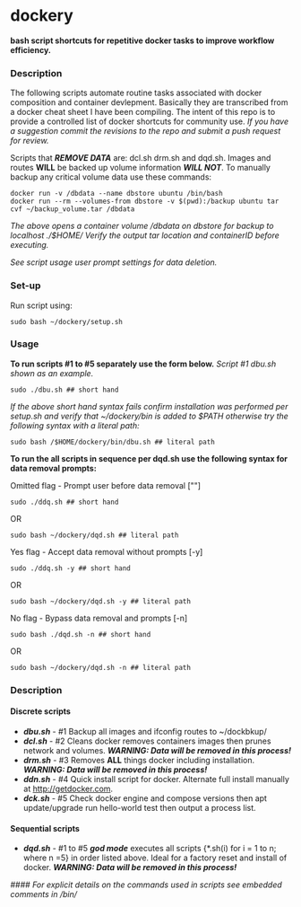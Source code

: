 # dockery

**bash script shortcuts for repetitive docker tasks to improve workflow efficiency.**

### Description
The following scripts automate routine tasks associated with docker composition and container devlepment. Basically they are transcribed from a docker cheat sheet I have been compiling. The intent of this repo is to provide a controlled list of docker shortcuts for community use.
_If you have a suggestion commit the revisions to the repo and submit a push request for review._

Scripts that _**REMOVE DATA**_ are: dcl.sh drm.sh and dqd.sh. Images and routes **WILL** be backed up volume information _**WILL NOT**_.  To manually backup any critical volume data use these commands:
 
	docker run -v /dbdata --name dbstore ubuntu /bin/bash
	docker run --rm --volumes-from dbstore -v $(pwd):/backup ubuntu tar cvf ~/backup_volume.tar /dbdata
    
_The above opens a container volume /dbdata on dbstore for backup to localhost ./$HOME/ Verify the output tar location and containerID before executing._

_See script usage user prompt settings for data deletion._

### Set-up
Run script using:

	sudo bash ~/dockery/setup.sh 

### Usage
**To run scripts #1 to #5 separately use the form below.**
_Script #1 dbu.sh shown as an example._

	sudo ./dbu.sh ## short hand
	
_If the above short hand syntax fails confirm installation was performed per setup.sh and verify that ~/dockery/bin is added to $PATH otherwise try the following syntax with a literal path:_
	
	sudo bash /$HOME/dockery/bin/dbu.sh ## literal path
	
**To run the all scripts in sequence per dqd.sh use the following syntax for data removal prompts:**

Omitted flag - Prompt user before data removal [""]
	
	sudo ./ddq.sh ## short hand
	
OR
	
	sudo bash ~/dockery/dqd.sh ## literal path
	
Yes flag - Accept data removal without prompts [-y]
	
	sudo ./ddq.sh -y ## short hand
	
OR
	
	sudo bash ~/dockery/dqd.sh -y ## literal path
	
No flag - Bypass data removal and prompts [-n]
	
	sudo bash ./dqd.sh -n ## short hand
	
OR

	sudo bash ~/dockery/dqd.sh -n ## literal path
	
### Description
#### Discrete scripts
- **_dbu.sh_** - #1 Backup all images and ifconfig routes to ~/dockbkup/
- **_dcl.sh_** - #2 Cleans docker removes containers images then prunes network and volumes.
	**_WARNING: Data will be removed in this process!_**
- **_drm.sh_** - #3 Removes **ALL** things docker including installation. **_WARNING: Data will be removed in this process!_**
- **_ddn.sh_** - #4 Quick install script for docker. Alternate full install manually at http://getdocker.com.
- **_dck.sh_** - #5 Check docker engine and compose versions then apt update/upgrade run hello-world test then output a process list.
 
#### Sequential scripts
- **_dqd.sh_** - #1 to #5  _**god mode**_ executes all scripts {*.sh(i) for i = 1 to n; where n =5} in order listed above. Ideal for a factory reset and install of docker. **_WARNING: Data will be removed in this process!_**


_#### For explicit details on the commands used in scripts see embedded comments in /bin/<script>.sh_
